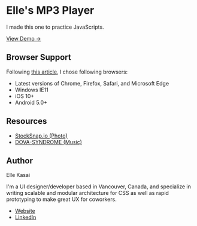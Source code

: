 # Elle's MP3 Player
I made this one to practice JavaScripts.

[View Demo →](http://ellekasai.github.io/mp3-player)

## Browser Support

Following [this article](https://www.sitepoint.com/browsers-website-support/), I chose following browsers:

- Latest versions of Chrome, Firefox, Safari, and Microsoft Edge
- Windows IE11
- iOS 10+
- Android 5.0+

## Resources

- [StockSnap.io (Photo)](https://stocksnap.io/)
- [DOVA-SYNDROME (Music)](http://dova-s.jp/)

## Author

Elle Kasai

I'm a UI designer/developer based in Vancouver, Canada, and specialize in writing scalable and modular architecture for CSS as well as rapid prototyping to make great UX for coworkers.

- [Website](http://ellekasai.com)
- [LinkedIn](https://www.linkedin.com/in/ellekasai)
